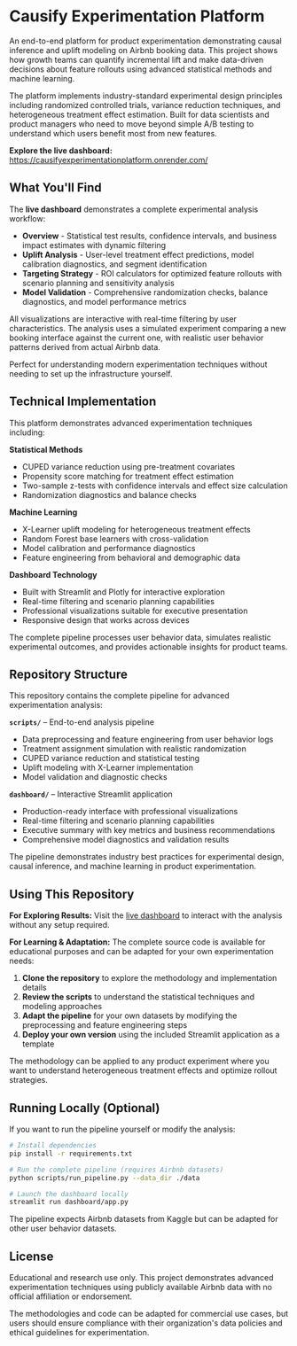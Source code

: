 # Causify Experimentation Platform

An end-to-end platform for product experimentation demonstrating causal inference and uplift modeling on Airbnb booking data. This project shows how growth teams can quantify incremental lift and make data-driven decisions about feature rollouts using advanced statistical methods and machine learning.

The platform implements industry-standard experimental design principles including randomized controlled trials, variance reduction techniques, and heterogeneous treatment effect estimation. Built for data scientists and product managers who need to move beyond simple A/B testing to understand which users benefit most from new features.

**Explore the live dashboard:** https://causifyexperimentationplatform.onrender.com/

## What You'll Find

The **live dashboard** demonstrates a complete experimental analysis workflow:

- **Overview** - Statistical test results, confidence intervals, and business impact estimates with dynamic filtering
- **Uplift Analysis** - User-level treatment effect predictions, model calibration diagnostics, and segment identification  
- **Targeting Strategy** - ROI calculators for optimized feature rollouts with scenario planning and sensitivity analysis
- **Model Validation** - Comprehensive randomization checks, balance diagnostics, and model performance metrics

All visualizations are interactive with real-time filtering by user characteristics. The analysis uses a simulated experiment comparing a new booking interface against the current one, with realistic user behavior patterns derived from actual Airbnb data.

Perfect for understanding modern experimentation techniques without needing to set up the infrastructure yourself.

## Technical Implementation

This platform demonstrates advanced experimentation techniques including:

**Statistical Methods**
- CUPED variance reduction using pre-treatment covariates
- Propensity score matching for treatment effect estimation
- Two-sample z-tests with confidence intervals and effect size calculation
- Randomization diagnostics and balance checks

**Machine Learning**
- X-Learner uplift modeling for heterogeneous treatment effects
- Random Forest base learners with cross-validation
- Model calibration and performance diagnostics
- Feature engineering from behavioral and demographic data

**Dashboard Technology**
- Built with Streamlit and Plotly for interactive exploration
- Real-time filtering and scenario planning capabilities
- Professional visualizations suitable for executive presentation
- Responsive design that works across devices

The complete pipeline processes user behavior data, simulates realistic experimental outcomes, and provides actionable insights for product teams.

## Repository Structure

This repository contains the complete pipeline for advanced experimentation analysis:

**`scripts/`** – End-to-end analysis pipeline
- Data preprocessing and feature engineering from user behavior logs
- Treatment assignment simulation with realistic randomization
- CUPED variance reduction and statistical testing
- Uplift modeling with X-Learner implementation
- Model validation and diagnostic checks

**`dashboard/`** – Interactive Streamlit application
- Production-ready interface with professional visualizations
- Real-time filtering and scenario planning capabilities
- Executive summary with key metrics and business recommendations
- Comprehensive model diagnostics and validation results

The pipeline demonstrates industry best practices for experimental design, causal inference, and machine learning in product experimentation.

## Using This Repository

**For Exploring Results:** Visit the [live dashboard](https://causifyexperimentationplatform.streamlit.app/) to interact with the analysis without any setup required.

**For Learning & Adaptation:** The complete source code is available for educational purposes and can be adapted for your own experimentation needs:

1. **Clone the repository** to explore the methodology and implementation details
2. **Review the scripts** to understand the statistical techniques and modeling approaches  
3. **Adapt the pipeline** for your own datasets by modifying the preprocessing and feature engineering steps
4. **Deploy your own version** using the included Streamlit application as a template

The methodology can be applied to any product experiment where you want to understand heterogeneous treatment effects and optimize rollout strategies.

## Running Locally (Optional)

If you want to run the pipeline yourself or modify the analysis:

```bash
# Install dependencies
pip install -r requirements.txt

# Run the complete pipeline (requires Airbnb datasets)
python scripts/run_pipeline.py --data_dir ./data

# Launch the dashboard locally
streamlit run dashboard/app.py
```

The pipeline expects Airbnb datasets from Kaggle but can be adapted for other user behavior datasets.

## License

Educational and research use only. This project demonstrates advanced experimentation techniques using publicly available Airbnb data with no official affiliation or endorsement. 

The methodologies and code can be adapted for commercial use cases, but users should ensure compliance with their organization's data policies and ethical guidelines for experimentation.
